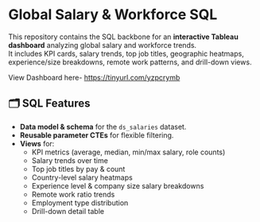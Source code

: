 # Global Salary & Workforce SQL

This repository contains the SQL backbone for an **interactive Tableau dashboard** analyzing global salary and workforce trends.  
It includes KPI cards, salary trends, top job titles, geographic heatmaps, experience/size breakdowns, remote work patterns, and drill-down views.

View Dashboard here- https://tinyurl.com/yzpcrymb
## 🗂 SQL Features
- **Data model & schema** for the `ds_salaries` dataset.
- **Reusable parameter CTEs** for flexible filtering.
- **Views** for:
  - KPI metrics (average, median, min/max salary, role counts)
  - Salary trends over time
  - Top job titles by pay & count
  - Country-level salary heatmaps
  - Experience level & company size salary breakdowns
  - Remote work ratio trends
  - Employment type distribution
  - Drill-down detail table


